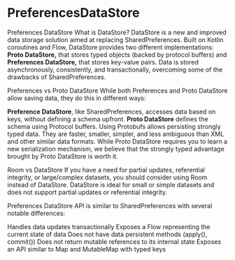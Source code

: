# PreferencesDataStore
Preferences DataStore
What is DataStore?
DataStore is a new and improved data storage solution aimed at replacing SharedPreferences. 
Built on Kotlin coroutines and Flow, DataStore provides two different implementations: **Proto DataStore,** that stores typed objects (backed by protocol buffers) and 
**Preferences DataStore,** that stores key-value pairs. 
Data is stored asynchronously, consistently, and transactionally, overcoming some of the drawbacks of SharedPreferences.

Preferences vs Proto DataStore
While both Preferences and Proto DataStore allow saving data, they do this in different ways:

**Preference DataStore**, like SharedPreferences, accesses data based on keys, without defining a schema upfront.
**Proto DataStore** defines the schema using Protocol buffers. Using Protobufs allows persisting strongly typed data. 
They are faster, smaller, simpler, and less ambiguous than XML and other similar data formats.
While Proto DataStore requires you to learn a new serialization mechanism, we believe that the strongly typed advantage brought by Proto DataStore is worth it.


Room vs DataStore
If you have a need for partial updates, referential integrity, or large/complex datasets, you should consider using Room instead of DataStore. 
DataStore is ideal for small or simple datasets and does not support partial updates or referential integrity.

Preferences DataStore API is similar to SharedPreferences with several notable differences:

Handles data updates transactionally
Exposes a Flow representing the current state of data
Does not have data persistent methods (apply(), commit())
Does not return mutable references to its internal state
Exposes an API similar to Map and MutableMap with typed keys

